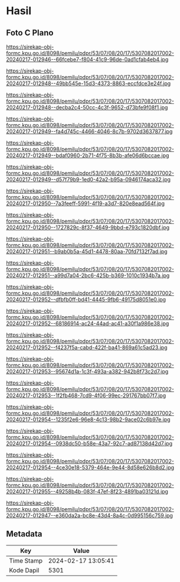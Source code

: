 # Hasil

## Foto C Plano

https://sirekap-obj-formc.kpu.go.id/8098/pemilu/pdpr/53/07/08/20/17/5307082017002-20240217-012946--66fcebe7-f804-41c9-96de-0ad1cfab4eb4.jpg

https://sirekap-obj-formc.kpu.go.id/8098/pemilu/pdpr/53/07/08/20/17/5307082017002-20240217-012948--49bb545e-15d3-4373-8863-eccfdce3e24f.jpg

https://sirekap-obj-formc.kpu.go.id/8098/pemilu/pdpr/53/07/08/20/17/5307082017002-20240217-012948--decba2c4-50cc-4c3f-9652-d73bfe9f08f1.jpg

https://sirekap-obj-formc.kpu.go.id/8098/pemilu/pdpr/53/07/08/20/17/5307082017002-20240217-012949--fa4d745c-4466-4046-8c7b-9702d3637877.jpg

https://sirekap-obj-formc.kpu.go.id/8098/pemilu/pdpr/53/07/08/20/17/5307082017002-20240217-012949--bdaf0960-2b71-4f75-8b3b-afe06d6bccae.jpg

https://sirekap-obj-formc.kpu.go.id/8098/pemilu/pdpr/53/07/08/20/17/5307082017002-20240217-012949--d57f79b9-1ed0-42a2-b95a-0946174aca32.jpg

https://sirekap-obj-formc.kpu.go.id/8098/pemilu/pdpr/53/07/08/20/17/5307082017002-20240217-012950--7a3feeff-5991-4f19-a3d7-820e8ead564f.jpg

https://sirekap-obj-formc.kpu.go.id/8098/pemilu/pdpr/53/07/08/20/17/5307082017002-20240217-012950--1727829c-8f37-4649-9bbd-e793c1820dbf.jpg

https://sirekap-obj-formc.kpu.go.id/8098/pemilu/pdpr/53/07/08/20/17/5307082017002-20240217-012951--b9ab0b5a-45d1-4478-80aa-70fd7132f7ad.jpg

https://sirekap-obj-formc.kpu.go.id/8098/pemilu/pdpr/53/07/08/20/17/5307082017002-20240217-012951--a99d7a04-2bc6-425b-b369-1010c1934b7a.jpg

https://sirekap-obj-formc.kpu.go.id/8098/pemilu/pdpr/53/07/08/20/17/5307082017002-20240217-012952--dfbfb0ff-bd41-4445-9fb6-49175d8051e0.jpg

https://sirekap-obj-formc.kpu.go.id/8098/pemilu/pdpr/53/07/08/20/17/5307082017002-20240217-012952--68186914-ac24-44ad-ac41-a30f1a986e38.jpg

https://sirekap-obj-formc.kpu.go.id/8098/pemilu/pdpr/53/07/08/20/17/5307082017002-20240217-012952--f4237f5a-cabd-422f-ba41-869a61c5ad23.jpg

https://sirekap-obj-formc.kpu.go.id/8098/pemilu/pdpr/53/07/08/20/17/5307082017002-20240217-012953--95674d1a-1c3f-493a-a382-942b8f73c2d7.jpg

https://sirekap-obj-formc.kpu.go.id/8098/pemilu/pdpr/53/07/08/20/17/5307082017002-20240217-012953--1f2fb468-7cd9-4f06-99ec-291767bb07f7.jpg

https://sirekap-obj-formc.kpu.go.id/8098/pemilu/pdpr/53/07/08/20/17/5307082017002-20240217-012954--1235f2e6-96e8-4c13-98b2-9ace02c6b97e.jpg

https://sirekap-obj-formc.kpu.go.id/8098/pemilu/pdpr/53/07/08/20/17/5307082017002-20240217-012954--0938dc50-b58e-43a7-92c7-ad87138d42d7.jpg

https://sirekap-obj-formc.kpu.go.id/8098/pemilu/pdpr/53/07/08/20/17/5307082017002-20240217-012954--4ce30e18-5379-464e-9e44-8d58e626b8d2.jpg

https://sirekap-obj-formc.kpu.go.id/8098/pemilu/pdpr/53/07/08/20/17/5307082017002-20240217-012955--49258b4b-083f-47ef-8f23-4891ba03121d.jpg

https://sirekap-obj-formc.kpu.go.id/8098/pemilu/pdpr/53/07/08/20/17/5307082017002-20240217-012947--e360da2a-bc8e-43d4-8a4c-0d995156c759.jpg


## Metadata

| Key        | Value               |
| ---------- | ------------------- |
| Time Stamp | 2024-02-17 13:05:41 |
| Kode Dapil | 5301                |



